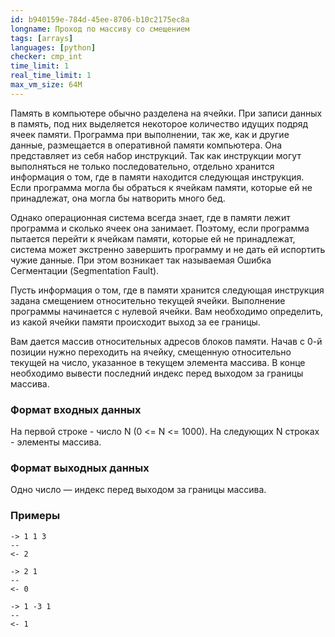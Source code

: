 ```yaml
---
id: b940159e-784d-45ee-8706-b10c2175ec8a
longname: Проход по массиву со смещением
tags: [arrays]
languages: [python]
checker: cmp_int
time_limit: 1
real_time_limit: 1
max_vm_size: 64M
---
```


Память в компьютере обычно разделена на ячейки. При записи данных в память, под них выделяется некоторое количество идущих подряд ячеек памяти. Программа при выполнении, так же, как и другие данные, размещается в оперативной памяти компьютера. Она представляет из себя набор инструкций. Так как инструкции могут выполняться не только последовательно, отдельно хранится информация о том, где в памяти находится следующая инструкция. Если программа могла бы обраться к ячейкам памяти, которые ей не принадлежат, она могла бы натворить много бед.

Однако операционная система всегда знает, где в памяти лежит программа и сколько ячеек она занимает. Поэтому, если программа пытается перейти к ячейкам памяти, которые ей не принадлежат, система может экстренно завершить программу и не дать ей испортить чужие данные. При этом возникает так называемая Ошибка Сегментации (Segmentation Fault).

Пусть информация о том, где в памяти хранится следующая инструкция задана смещением относительно текущей ячейки. Выполнение программы начинается с нулевой ячейки. Вам необходимо определить, из какой ячейки памяти происходит выход за ее границы.

Вам дается массив относительных адресов блоков памяти. Начав с 0-й позиции нужно переходить на ячейку, смещенную относительно текущей на число, указанное в текущем элемента массива.
В конце необходимо вывести последний индекс перед выходом за границы массива.

### Формат входных данных

На первой строке - число N (0 <= N <= 1000).
На следующих N строках - элементы массива. 

### Формат выходных данных

Одно число — индекс перед выходом за границы массива.

### Примеры

```
-> 1 1 3
--
<- 2
```

```
-> 2 1
--
<- 0
```

```
-> 1 -3 1
--
<- 1
```

